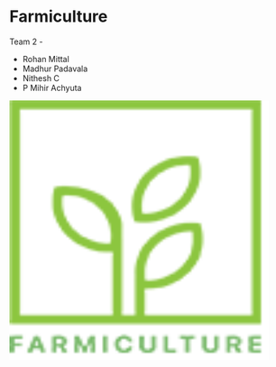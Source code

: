 # Farmiculture

Team 2 - 
- Rohan Mittal
- Madhur Padavala
- Nithesh C
-  P Mihir Achyuta

<p style="align: center">
  <img width="460" height="460" src="https://github.com/rohanmittal01/Farmiculture/blob/master/readme_images/logo.png?raw=true">
</p>